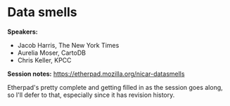 # Data smells #

**Speakers:**

* Jacob Harris, The New York Times
* Aurelia Moser, CartoDB
* Chris Keller, KPCC

**Session notes:** <https://etherpad.mozilla.org/nicar-datasmells>

Etherpad's pretty complete and getting filled in as the session goes along, so
I'll defer to that, especially since it has revision history.
